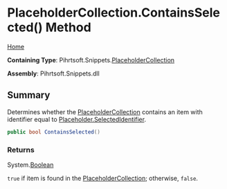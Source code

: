 <a name="_top"></a>

# PlaceholderCollection\.ContainsSelected\(\) Method

[Home](../../../../README.md#_top)

**Containing Type**: Pihrtsoft\.Snippets\.[PlaceholderCollection](../README.md#_top)

**Assembly**: Pihrtsoft\.Snippets\.dll

## Summary

Determines whether the [PlaceholderCollection](../README.md#_top) contains an item with identifier equal to [Placeholder.SelectedIdentifier](../../Placeholder/SelectedIdentifier/README.md#_top)\.

```csharp
public bool ContainsSelected()
```

### Returns

System\.[Boolean](https://docs.microsoft.com/en-us/dotnet/api/system.boolean)

`true` if item is found in the [PlaceholderCollection](../README.md#_top); otherwise, `false`\.